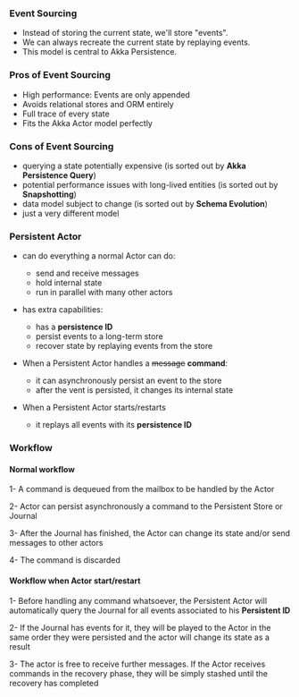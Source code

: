 
### Event Sourcing

- Instead of storing the current state, we'll store "events".
- We can always recreate the current state by replaying events.
- This model is central to Akka Persistence.

### Pros of Event Sourcing

- High performance: Events are only appended
- Avoids relational stores and ORM entirely
- Full trace of every state
- Fits the Akka Actor model perfectly

### Cons of Event Sourcing

- querying a state potentially expensive (is sorted out by **Akka Persistence Query**)
- potential performance issues with long-lived entities (is sorted out by **Snapshotting**)
- data model subject to change (is sorted out by **Schema Evolution**)
- just a very different model

### Persistent Actor

- can do everything a normal Actor can do:
  * send and receive messages
  * hold internal state
  * run in parallel with many other actors

- has extra capabilities:
  * has a **persistence ID**
  * persist events to a long-term store
  * recover state by replaying events from the store

- When a Persistent Actor handles a ~~message~~ **command**:
  * it can asynchronously persist an event to the store
  * after the vent is persisted, it changes its internal state

- When a Persistent Actor starts/restarts
  * it replays all events with its **persistence ID**

### Workflow

#### Normal workflow

1- A command is dequeued from the mailbox to be handled by the Actor

2- Actor can persist asynchronously a command to the Persistent Store or Journal

3- After the Journal has finished, the Actor can change its state and/or send messages to other actors

4- The command is discarded

#### Workflow when Actor start/restart

1- Before handling any command whatsoever, the Persistent Actor will automatically query the Journal for all 
events associated to his **Persistent ID**

2- If the Journal has events for it, they will be played to the Actor in the same order they were persisted 
and the actor will change its state as a result

3- The actor is free to receive further messages. If the Actor receives commands in the recovery phase, they 
will be simply stashed until the recovery has completed
